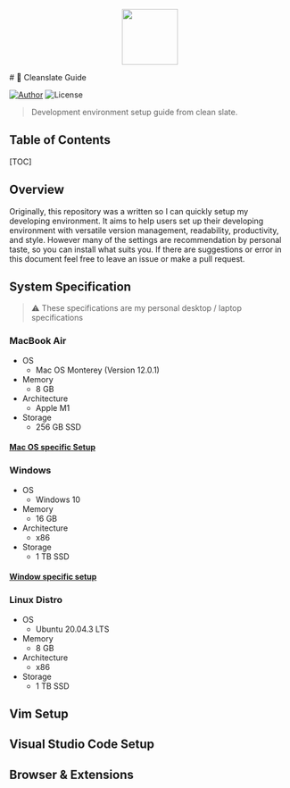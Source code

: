 <p align="center">
	<img src="https://noticon-static.tammolo.com/dgggcrkxq/image/upload/v1574221064/noticon/xjal9z4a8h46soi6ktgo.png" width="100"/>
</p>
# 🧼 Cleanslate Guide

[![Author](https://img.shields.io/badge/author-RunFridge-green?style=flat)](https://github.com/hwhang0917) ![License](https://img.shields.io/github/license/RunFridge/cleanslate-guide)

> Development environment setup guide from clean slate.

## Table of Contents

[TOC]

## Overview

Originally, this repository was a written so I can quickly setup my developing environment. It aims to help users set up their developing environment with versatile version management, readability, productivity, and style. However many of the settings are recommendation by personal taste, so you can install what suits you. If there are suggestions or error in this document feel free to leave an issue or make a pull request.

## System Specification

> ⚠️ These specifications are my personal desktop / laptop specifications

### MacBook Air

- OS
  - Mac OS Monterey (Version 12.0.1)
- Memory
  - 8 GB
- Architecture
  - Apple M1
- Storage
  - 256 GB SSD

#### [Mac OS specific Setup]()

### Windows

- OS
  - Windows 10
- Memory
  - 16 GB
- Architecture
  - x86
- Storage
  - 1 TB SSD

#### [Window specific setup]()

### Linux Distro

- OS
  - Ubuntu 20.04.3 LTS
- Memory
  - 8 GB
- Architecture
  - x86
- Storage
  - 1 TB SSD

## Vim Setup

## Visual Studio Code Setup

## Browser & Extensions
